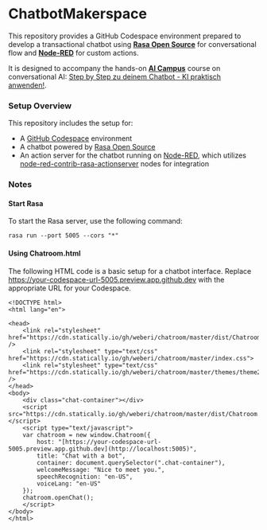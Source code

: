 # ChatbotMakerspace

This repository provides a GitHub Codespace environment prepared to develop a transactional chatbot using **[Rasa Open Source](https://rasa.com/docs/rasa/)** for conversational flow and **[Node-RED](https://nodered.org)** for custom actions.

It is designed to accompany the hands-on **[AI Campus](https://www.ai-campus.org/)** course on conversational AI: [Step by Step zu deinem Chatbot - KI praktisch anwenden!](https://ki-campus.org/courses/conversational-ai).

### Setup Overview

This repository includes the setup for:

- A [GitHub Codespace](https://github.com/features/codespaces) environment
- A chatbot powered by [Rasa Open Source](https://rasa.com/docs/rasa/)
- An action server for the chatbot running on [Node-RED](https://nodered.org), which utilizes [node-red-contrib-rasa-actionserver](https://github.com/weberi/node-red-contrib-rasa-actionserver) nodes for integration

### Notes

#### Start Rasa

To start the Rasa server, use the following command:

   ```rasa run --port 5005 --cors "*"```

#### Using Chatroom.html
The following HTML code is a basic setup for a chatbot interface. Replace https://your-codespace-url-5005.preview.app.github.dev with the appropriate URL for your Codespace.
```
<!DOCTYPE html>
<html lang="en">

<head>
    <link rel="stylesheet" href="https://cdn.statically.io/gh/weberi/chatroom/master/dist/Chatroom.css" />
    <link rel="stylesheet" type="text/css" href="https://cdn.statically.io/gh/weberi/chatroom/master/index.css">
    <link rel="stylesheet" type="text/css" href="https://cdn.statically.io/gh/weberi/chatroom/master/themes/theme2.css" />
</head>
<body>
    <div class="chat-container"></div>
    <script src="https://cdn.statically.io/gh/weberi/chatroom/master/dist/Chatroom.js"></script>
    <script type="text/javascript">
    var chatroom = new window.Chatroom({
        host: "[https://your-codespace-url-5005.preview.app.github.dev](http://localhost:5005)",   
        title: "Chat with a bot",
        container: document.querySelector(".chat-container"),
        welcomeMessage: "Nice to meet you.",
        speechRecognition: "en-US",
        voiceLang: "en-US"
    });
    chatroom.openChat();
    </script>
</body>
</html>
```
